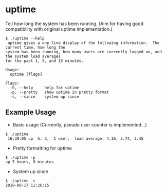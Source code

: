 # uptime

Tell how long the system has been running. (Aim for having good compatibility with original uptime implementation.)

```
$ ./uptime --help
 uptime gives a one line display of the following information.  The current time, how long the
system has been running, how many users are currently logged on, and the system load averages
for the past 1, 5, and 15 minutes.

Usage:
  uptime [flags]

Flags:
  -h, --help     help for uptime
  -p, --pretty   show uptime in pretty format
  -s, --since    system up since
```

## Example Usage

- Basic usage (Currently, pseudo user counter is implemented...)

```
$ ./uptime
 16:30:05 up  5: 3,  1 user,  load average: 4.16, 3.74, 3.45
```

- Pretty formatting for uptime

```
$ ./uptime -p
up 5 hours, 9 minutes
```

- System up since

```
$ ./uptime -s
2018-08-17 11:26:15
```
